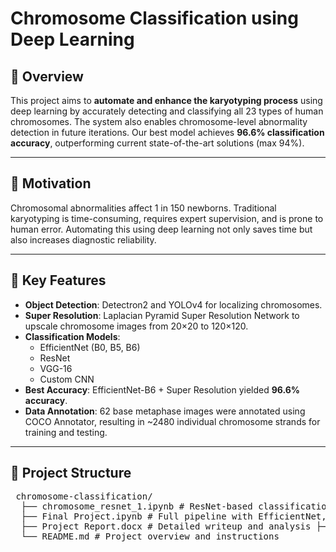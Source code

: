 # Chromosome Classification using Deep Learning

## 📌 Overview

This project aims to **automate and enhance the karyotyping process** using deep learning by accurately detecting and classifying all 23 types of human chromosomes. The system also enables chromosome-level abnormality detection in future iterations. Our best model achieves **96.6% classification accuracy**, outperforming current state-of-the-art solutions (max 94%).

---

## 🔬 Motivation

Chromosomal abnormalities affect 1 in 150 newborns. Traditional karyotyping is time-consuming, requires expert supervision, and is prone to human error. Automating this using deep learning not only saves time but also increases diagnostic reliability.

---

## 🧠 Key Features

- **Object Detection**: Detectron2 and YOLOv4 for localizing chromosomes.
- **Super Resolution**: Laplacian Pyramid Super Resolution Network to upscale chromosome images from 20×20 to 120×120.
- **Classification Models**:
  - EfficientNet (B0, B5, B6)
  - ResNet
  - VGG-16
  - Custom CNN
- **Best Accuracy**: EfficientNet-B6 + Super Resolution yielded **96.6% accuracy**.
- **Data Annotation**: 62 base metaphase images were annotated using COCO Annotator, resulting in ~2480 individual chromosome strands for training and testing.

---

## 📁 Project Structure

<pre> chromosome-classification/ 
  ├── chromosome_resnet_1.ipynb # ResNet-based classification model 
  ├── Final Project.ipynb # Full pipeline with EfficientNet, super-resolution, and classification 
  ├── Project Report.docx # Detailed writeup and analysis ├── dataset/ # Segmented and enhanced chromosome strands (not included here) 
  └── README.md # Project overview and instructions 
</pre>

